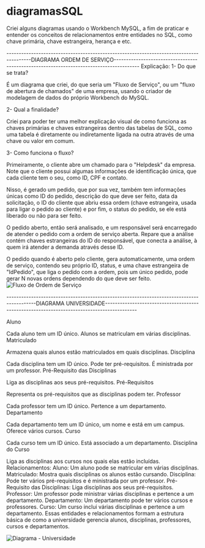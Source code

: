 # diagramasSQL
Criei alguns diagramas usando o Workbench MySQL, a fim de praticar e entender os conceitos de relacionamentos entre entidades no SQL, como chave primária, chave estrangeira, herança e etc.

----------------------------------------------------------------------------------------DIAGRAMA ORDEM DE SERVIÇO----------------------------------------------------------------------------------------
Explicação: 
1- Do que se trata?

É um diagrama que criei, do que seria um "Fluxo de Serviço", ou um "fluxo de abertura de chamados" de uma empresa, usando o criador de modelagem de dados do próprio Workbench do MySQL.

2- Qual a finalidade?

Criei para poder ter uma melhor explicação visual de como funciona as chaves primárias e chaves estrangeiras dentro das tabelas de SQL, como uma tabela é diretamente ou indiretamente ligada na outra através de uma chave ou valor em comum.

3- Como funciona o fluxo?

Primeiramente, o cliente abre um chamado para o "Helpdesk" da empresa.
Note que o cliente possui algumas informações de identificação única, que cada cliente tem o seu, como ID, CPF e contato.

Nisso, é gerado um pedido, que por sua vez, também tem informações únicas como ID do pedido, descrição do que deve ser feito, data da solicitação, o ID do cliente que abriu essa ordem (chave estrangeira, usada para ligar o pedido ao cliente) e por fim, o status do pedido, se ele está liberado ou não para ser feito.

O pedido aberto, então será analisado, e um responsável será encarregado de atender o pedido com a ordem de serviço aberta. Repare que a análise contém chaves estrangeiras do ID do responsável, que conecta a análise, à quem irá atender a demanda através desse ID.

O pedido quando é aberto pelo cliente, gera automaticamente, uma ordem de serviço, contendo seu próprio ID, status, e uma chave estrangeira de "IdPedido", que liga o pedido com a ordem, pois um único pedido, pode gerar N novas ordens dependendo do que deve ser feito.
![Fluxo de Ordem de Serviço](https://github.com/user-attachments/assets/a8b67c0d-e320-4b13-a8d6-1af75aab3e45)

------------------------------------------------------------------------------------------DIAGRAMA UNIVERSIDADE-------------------------------------------------------------------------------------------

Aluno

Cada aluno tem um ID único.
Alunos se matriculam em várias disciplinas.
Matriculado

Armazena quais alunos estão matriculados em quais disciplinas.
Disciplina

Cada disciplina tem um ID único.
Pode ter pré-requisitos.
É ministrada por um professor.
Pré-Requisito das Disciplinas

Liga as disciplinas aos seus pré-requisitos.
Pré-Requisitos

Representa os pré-requisitos que as disciplinas podem ter.
Professor

Cada professor tem um ID único.
Pertence a um departamento.
Departamento

Cada departamento tem um ID único, um nome e está em um campus.
Oferece vários cursos.
Curso

Cada curso tem um ID único.
Está associado a um departamento.
Disciplina do Curso

Liga as disciplinas aos cursos nos quais elas estão incluídas.
Relacionamentos:
Aluno: Um aluno pode se matricular em várias disciplinas.
Matriculado: Mostra quais disciplinas os alunos estão cursando.
Disciplina: Pode ter vários pré-requisitos e é ministrada por um professor.
Pré-Requisito das Disciplinas: Liga disciplinas aos seus pré-requisitos.
Professor: Um professor pode ministrar várias disciplinas e pertence a um departamento.
Departamento: Um departamento pode ter vários cursos e professores.
Curso: Um curso inclui várias disciplinas e pertence a um departamento.
Essas entidades e relacionamentos formam a estrutura básica de como a universidade gerencia alunos, disciplinas, professores, cursos e departamentos.

![Diagrama - Universidade](https://github.com/user-attachments/assets/649edd4d-d1de-487c-84c2-67f857595fbf)



